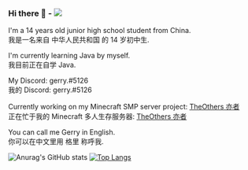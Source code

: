 ### Hi there 👋 - ![](https://komarev.com/ghpvc/?username=GerryYuu&style=flat-square&label=Visitors)
I'm a 14 years old junior high school student from China.<br>
我是一名来自 中华人民共和国 的 14 岁初中生.<br>

I'm currently learning Java by myself.<br>
我目前正在自学 Java.<br>
  
My Discord: gerry.#5126<br>
我的 Discord: gerry.#5126<br>

Currently working on my Minecraft SMP server project: [TheOthers 亦者](https://github.com/TheOthers-SMP-Project)<br>
正在忙于我的 Minecraft 多人生存服务器: [TheOthers 亦者](https://github.com/TheOthers-SMP-Project)<br>

You can call me Gerry in English.<br>
你可以在中文里用 格里 称呼我.<br>
  

![Anurag's GitHub stats](https://github-readme-stats.vercel.app/api?username=GerryYuu&show_icons=true&theme=dark)
[![Top Langs](https://github-readme-stats.vercel.app/api/top-langs/?username=GerryYuu&theme=dark)](https://github.com/anuraghazra/github-readme-stats)
